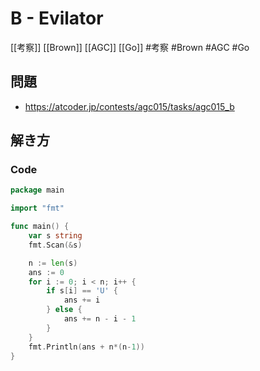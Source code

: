 # B - Evilator
[[考察]] [[Brown]] [[AGC]] [[Go]]
#考察 #Brown #AGC #Go 

## 問題
- https://atcoder.jp/contests/agc015/tasks/agc015_b

## 解き方
### Code
```go
package main

import "fmt"

func main() {
	var s string
	fmt.Scan(&s)

	n := len(s)
	ans := 0
	for i := 0; i < n; i++ {
		if s[i] == 'U' {
			ans += i
		} else {
			ans += n - i - 1
		}
	}
	fmt.Println(ans + n*(n-1))
}
```